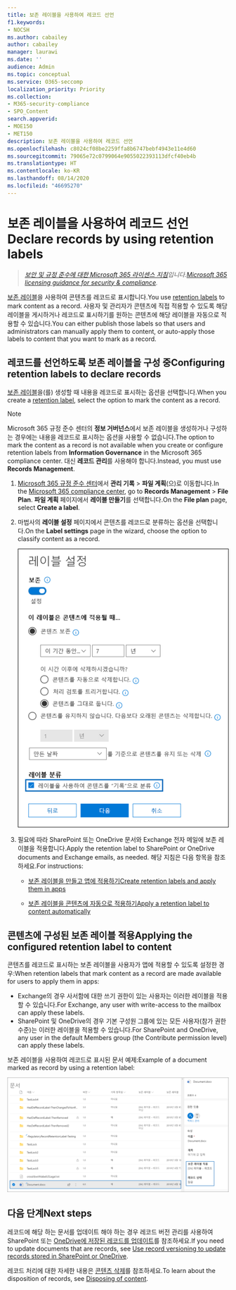 ```yaml
---
title: 보존 레이블을 사용하여 레코드 선언
f1.keywords:
- NOCSH
ms.author: cabailey
author: cabailey
manager: laurawi
ms.date: ''
audience: Admin
ms.topic: conceptual
ms.service: O365-seccomp
localization_priority: Priority
ms.collection:
- M365-security-compliance
- SPO_Content
search.appverid:
- MOE150
- MET150
description: 보존 레이블을 사용하여 레코드 선언
ms.openlocfilehash: c8024cf08be2259ffa8b6747bebf4943e11e4d60
ms.sourcegitcommit: 79065e72c0799064e9055022393113dfcf40eb4b
ms.translationtype: HT
ms.contentlocale: ko-KR
ms.lasthandoff: 08/14/2020
ms.locfileid: "46695270"
---
```

# <a name="declare-records-by-using-retention-labels"></a><span data-ttu-id="a24f5-103">보존 레이블을 사용하여 레코드 선언</span><span class="sxs-lookup"><span data-stu-id="a24f5-103">Declare records by using retention labels</span></span>

><span data-ttu-id="a24f5-104">*[보안 및 규정 준수에 대한 Microsoft 365 라이센스 지침](https://aka.ms/ComplianceSD)입니다.*</span><span class="sxs-lookup"><span data-stu-id="a24f5-104">*[Microsoft 365 licensing guidance for security & compliance](https://aka.ms/ComplianceSD).*</span></span>

<span data-ttu-id="a24f5-105">[보존 레이블](retention.md#retention-labels)을 사용하여 콘텐츠를 레코드로 표시합니다.</span><span class="sxs-lookup"><span data-stu-id="a24f5-105">You use [retention labels](retention.md#retention-labels) to mark content as a record.</span></span> <span data-ttu-id="a24f5-106">사용자 및 관리자가 콘텐츠에 직접 적용할 수 있도록 해당 레이블을 게시하거나 레코드로 표시하기를 원하는 콘텐츠에 해당 레이블을 자동으로 적용할 수 있습니다.</span><span class="sxs-lookup"><span data-stu-id="a24f5-106">You can either publish those labels so that users and administrators can manually apply them to content, or auto-apply those labels to content that you want to mark as a record.</span></span>

## <a name="configuring-retention-labels-to-declare-records"></a><span data-ttu-id="a24f5-107">레코드를 선언하도록 보존 레이블을 구성 중</span><span class="sxs-lookup"><span data-stu-id="a24f5-107">Configuring retention labels to declare records</span></span>

<span data-ttu-id="a24f5-108">[보존 레이블](retention.md#retention-labels)을(를) 생성할 때 내용을 레코드로 표시하는 옵션을 선택합니다.</span><span class="sxs-lookup"><span data-stu-id="a24f5-108">When you create a [retention label](retention.md#retention-labels), select the option to mark the content as a record.</span></span>

>[!NOTE] 
> <span data-ttu-id="a24f5-109">Microsoft 365 규정 준수 센터의 **정보 거버넌스**에서 보존 레이블을 생성하거나 구성하는 경우에는 내용을 레코드로 표시하는 옵션을 사용할 수 없습니다.</span><span class="sxs-lookup"><span data-stu-id="a24f5-109">The option to mark the content as a record is not available when you create or configure retention labels from **Information Governance** in the Microsoft 365 compliance center.</span></span> <span data-ttu-id="a24f5-110">대신 **레코드 관리**를 사용해야 합니다.</span><span class="sxs-lookup"><span data-stu-id="a24f5-110">Instead, you must use **Records Management**.</span></span>

1. <span data-ttu-id="a24f5-111">[Microsoft 365 규정 준수 센터](https://compliance.microsoft.com)에서 **관리 기록** \> **파일 계획**(으)로 이동합니다.</span><span class="sxs-lookup"><span data-stu-id="a24f5-111">In the [Microsoft 365 compliance center](https://compliance.microsoft.com), go to **Records Management** \> **File Plan**.</span></span> <span data-ttu-id="a24f5-112">**파일 계획** 페이지에서 **레이블 만들기**를 선택합니다.</span><span class="sxs-lookup"><span data-stu-id="a24f5-112">On the **File plan** page, select **Create a label**.</span></span>

2. <span data-ttu-id="a24f5-113">마법사의 **레이블 설정** 페이지에서 콘텐츠를 레코드로 분류하는 옵션을 선택합니다.</span><span class="sxs-lookup"><span data-stu-id="a24f5-113">On the **Label settings** page in the wizard, choose the option to classify content as a record.</span></span>
    
   ![레이블을 사용하여 콘텐츠를 레코드로 분류 확인란을 클릭합니다.](../media/recordversioning6.png)

3. <span data-ttu-id="a24f5-115">필요에 따라 SharePoint 또는 OneDrive 문서와 Exchange 전자 메일에 보존 레이블을 적용합니다.</span><span class="sxs-lookup"><span data-stu-id="a24f5-115">Apply the retention label to SharePoint or OneDrive documents and Exchange emails, as needed.</span></span> <span data-ttu-id="a24f5-116">해당 지침은 다음 항목을 참조하세요.</span><span class="sxs-lookup"><span data-stu-id="a24f5-116">For instructions:</span></span>
    
    - [<span data-ttu-id="a24f5-117">보존 레이블을 만들고 앱에 적용하기</span><span class="sxs-lookup"><span data-stu-id="a24f5-117">Create retention labels and apply them in apps</span></span>](create-apply-retention-labels.md)
    
    - [<span data-ttu-id="a24f5-118">보존 레이블을 콘텐츠에 자동으로 적용하기</span><span class="sxs-lookup"><span data-stu-id="a24f5-118">Apply a retention label to content automatically</span></span>](apply-retention-labels-automatically.md)

## <a name="applying-the-configured-retention-label-to-content"></a><span data-ttu-id="a24f5-119">콘텐츠에 구성된 보존 레이블 적용</span><span class="sxs-lookup"><span data-stu-id="a24f5-119">Applying the configured retention label to content</span></span>

<span data-ttu-id="a24f5-120">콘텐츠를 레코드로 표시하는 보존 레이블을 사용자가 앱에 적용할 수 있도록 설정한 경우:</span><span class="sxs-lookup"><span data-stu-id="a24f5-120">When retention labels that mark content as a record are made available for users to apply them in apps:</span></span>

- <span data-ttu-id="a24f5-121">Exchange의 경우 사서함에 대한 쓰기 권한이 있는 사용자는 이러한 레이블을 적용할 수 있습니다.</span><span class="sxs-lookup"><span data-stu-id="a24f5-121">For Exchange, any user with write-access to the mailbox can apply these labels.</span></span> 
- <span data-ttu-id="a24f5-122">SharePoint 및 OneDrive의 경우 기본 구성원 그룹에 있는 모든 사용자(참가 권한 수준)는 이러한 레이블을 적용할 수 있습니다.</span><span class="sxs-lookup"><span data-stu-id="a24f5-122">For SharePoint and OneDrive, any user in the default Members group (the Contribute permission level) can apply these labels.</span></span>

<span data-ttu-id="a24f5-123">보존 레이블을 사용하여 레코드로 표시된 문서 예제:</span><span class="sxs-lookup"><span data-stu-id="a24f5-123">Example of a document marked as record by using a retention label:</span></span>

![레코드로 태그가 지정된 문서에 대한 세부 정보 창](../media/recordversioning7.png)

## <a name="next-steps"></a><span data-ttu-id="a24f5-125">다음 단계</span><span class="sxs-lookup"><span data-stu-id="a24f5-125">Next steps</span></span>

<span data-ttu-id="a24f5-126">레코드에 해당 하는 문서를 업데이트 해야 하는 경우 레코드 버전 관리를 사용하여 SharePoint 또는 [OneDrive에 저장된 레코드를 업데이트](record-versioning.md)를 참조하세요.</span><span class="sxs-lookup"><span data-stu-id="a24f5-126">If you need to update documents that are records, see [Use record versioning to update records stored in SharePoint or OneDrive](record-versioning.md).</span></span>

<span data-ttu-id="a24f5-127">레코드 처리에 대한 자세한 내용은 [콘텐츠 삭제](disposition.md)를 참조하세요.</span><span class="sxs-lookup"><span data-stu-id="a24f5-127">To learn about the disposition of records, see [Disposing of content](disposition.md).</span></span>
